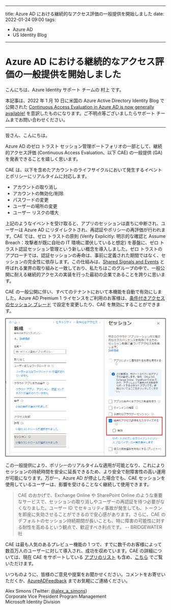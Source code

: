 
---
title: Azure AD における継続的なアクセス評価の一般提供を開始しました
date: 2022-01-24 09:00
tags:
  - Azure AD
  - US Identity Blog
---

# Azure AD における継続的なアクセス評価の一般提供を開始しました

こんにちは、Azure Identity サポート チームの 村上 です。

本記事は、2022 年 1 月 10 日に米国の Azure Active Directory Identity Blog で公開された [Continuous Access Evaluation in Azure AD is now generally available!](https://techcommunity.microsoft.com/t5/azure-active-directory-identity/continuous-access-evaluation-in-azure-ad-is-now-generally/ba-p/2464398) を意訳したものになります。ご不明点等ございましたらサポート チームまでお問い合わせください。

---

皆さん、こんにちは。

Azure AD のゼロ トラスト セッション管理ポートフォリオの一部として、継続的アクセス評価 (Continuous Access Evaluation、以下 CAE) の一般提供 (GA) を発表できることを嬉しく思います。

CAE は、以下を含めたアカウントのライフサイクルにおいて発生するイベントとポリシーにリアルタイムに対応します。 

- アカウントの取り消し
- アカウントの無効化/削除
- パスワードの変更
- ユーザーの場所の変更
- ユーザー リスクの増大

上記のようなイベントを受け取ると、アプリのセッションは直ちに中断され、ユーザーは Azure AD にリダイレクトされ、再認証やポリシーの再評価が行われます。CAE では、ゼロ トラストの原則 (Verify Explicitly: 明示的な確認と Assume Breach：攻撃者が既に自社の IT 環境に潜伏していると想定) を基盤に、ゼロ トラスト認証セッション管理という新しい概念を導入しました。ゼロ トラストのアプローチでは、認証セッションの寿命は、事前に定義された期間ではなく、セッションの完全性に依存します。この仕組みは、[Shared Signals and Events](https://openid.net/wg/sse/) と呼ばれる業界の取り組みと一致しており、私たちはこのグループの中で、一般公開に耐える継続的アクセスの実装を行った最初の企業であることを誇りに思います。

CAE の一般公開に伴い、すべてのテナントにおいて本機能を自動で有効にしました。Azure AD Premium 1 ライセンスをご利用のお客様は、[条件付きアクセスのセッション ブレード](https://docs.microsoft.com/ja-jp/azure/active-directory/conditional-access/concept-conditional-access-session#customize-continuous-access-evaluation) で設定を変更したり、CAE を無効にすることができます。

![](./continuous-access-evaluation-in-azure-ad-is-now-generally/Image01.png)

この一般提供により、ポリシーのリアルタイムな適用が可能となり、これによりセッションの持続時間を安全に延長できるため、より安全で耐障害性の高い運用が可能になります。万が一、Azure AD が停止した場合でも、CAE セッションを使用しているユーザーは、影響を受けることなく継続して使用できます。

> CAE のおかげで、Exchange Online や SharePoint Online のような重要なサービスで、セッションの取り消しやユーザーの再認証を待つ必要がなくなりました。ユーザー ID でセキュリティ事故が発生しても、トークンを即座に失効させることができるので安心感があります。さらに、CAE のデフォルトのセッション持続期間が長いことも、特に障害の可能性に対する耐性を高めるという観点で、歓迎すべき利点です。
> -- BRIDGEWATER 社

CAE は最も人気のあるプレビュー機能の 1 つで、すでに数千のお客様によって数百万人のユーザーに対して導入され、成功を収めています。CAE の詳細については、現在 CAE をサポートしている [アプリのリスト](https://docs.microsoft.com/ja-jp/azure/active-directory/conditional-access/concept-continuous-access-evaluation#critical-event-evaluation) も含め、[こちら](https://docs.microsoft.com/ja-jp/azure/active-directory/conditional-access/concept-continuous-access-evaluation) でご覧いただけます。

いつものように、皆様のご意見や提案をお聞かせください。コメントをお寄せいただくか、[AzureADFeedback](https://feedback.azure.com/d365community/forum/22920db1-ad25-ec11-b6e6-000d3a4f0789) までお気軽にご連絡ください。

Alex Simons (Twitter: [@alex_a_simons](https://twitter.com/Alex_A_Simons))  
Corporate Vice President Program Management  
Microsoft Identity Division
